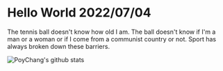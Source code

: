 # Hello World 2022/07/04

The tennis ball doesn't know how old I am. The ball doesn't know if I'm a man or a woman or if I come from a communist country or not. Sport has always broken down these barriers.

![PoyChang's github stats](https://github-readme-stats.vercel.app/api?username=poychang&show_icons=true&theme=dracula)
